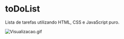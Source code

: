 # toDoList
Lista de tarefas utilizando HTML, CSS e JavaScript puro.

![Visualizacao.gif](https://github.com/thomasestanislau/toDoList/blob/main/Website2.gif)
